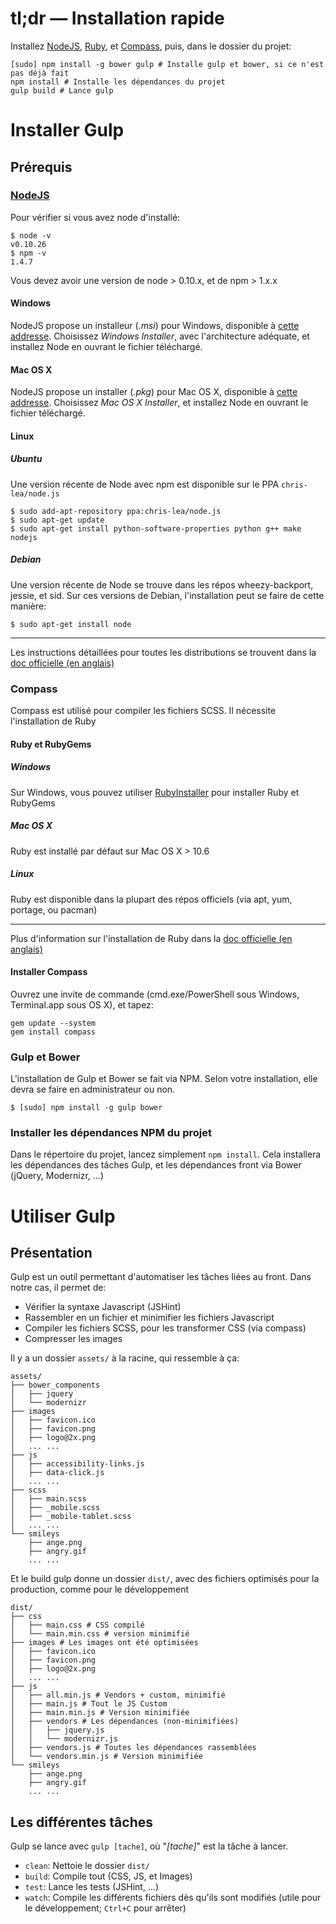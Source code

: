 # tl;dr — Installation rapide

Installez [NodeJS](http://nodejs.org), [Ruby](https://www.ruby-lang.org/), et [Compass](http://compass-style.org), puis, dans le dossier du projet:

````shell
[sudo] npm install -g bower gulp # Installe gulp et bower, si ce n'est pas déjà fait
npm install # Installe les dépendances du projet
gulp build # Lance gulp
````

# Installer Gulp

## Prérequis

### [NodeJS](http://nodejs.org)

Pour vérifier si vous avez node d'installé:

````shell
$ node -v
v0.10.26
$ npm -v
1.4.7
````

Vous devez avoir une version de node > 0.10.x, et de npm > 1.x.x

#### Windows

NodeJS propose un installeur (*.msi*) pour Windows, disponible à [cette addresse](http://nodejs.org/download/). Choisissez *Windows Installer*, avec l'architecture adéquate, et installez Node en ouvrant le fichier téléchargé.

#### Mac OS X

NodeJS propose un installer (*.pkg*) pour Mac OS X, disponible à [cette addresse](http://nodejs.org/download/). Choisissez *Mac OS X Installer*, et installez Node en ouvrant le fichier téléchargé.

#### Linux

##### Ubuntu

Une version récente de Node avec npm est disponible sur le PPA `chris-lea/node.js`

````shell
$ sudo add-apt-repository ppa:chris-lea/node.js
$ sudo apt-get update
$ sudo apt-get install python-software-properties python g++ make nodejs
````

##### Debian

Une version récente de Node se trouve dans les répos wheezy-backport, jessie, et sid. Sur ces versions de Debian, l'installation peut se faire de cette manière:

````shell
$ sudo apt-get install node
````

-----

Les instructions détaillées pour toutes les distributions se trouvent dans la [doc officielle (en anglais)](https://github.com/joyent/node/wiki/Installing-Node.js-via-package-manager)

### Compass

Compass est utilisé pour compiler les fichiers SCSS. Il nécessite l'installation de Ruby

#### Ruby et RubyGems

##### Windows

Sur Windows, vous pouvez utiliser [RubyInstaller](http://rubyinstaller.org/) pour installer Ruby et RubyGems

##### Mac OS X

Ruby est installé par défaut sur Mac OS X > 10.6

##### Linux

Ruby est disponible dans la plupart des répos officiels (via apt, yum, portage, ou pacman)

-----

Plus d'information sur l'installation de Ruby dans la [doc officielle (en anglais)](https://www.ruby-lang.org/en/installation/)

#### Installer Compass

Ouvrez une invite de commande (cmd.exe/PowerShell sous Windows, Terminal.app sous OS X), et tapez:

````shell
gem update --system
gem install compass
````

### Gulp et Bower

L'installation de Gulp et Bower se fait via NPM. Selon votre installation, elle devra se faire en administrateur ou non.

````shell
$ [sudo] npm install -g gulp bower
````

### Installer les dépendances NPM du projet

Dans le répertoire du projet, lancez simplement `npm install`. Cela installera les dépendances des tâches Gulp, et les dépendances front via Bower (jQuery, Modernizr, ...)

# Utiliser Gulp

## Présentation

Gulp est un outil permettant d'automatiser les tâches liées au front.
Dans notre cas, il permet de:

 - Vérifier la syntaxe Javascript (JSHint)
 - Rassembler en un fichier et minimifier les fichiers Javascript
 - Compiler les fichiers SCSS, pour les transformer CSS (via compass)
 - Compresser les images

Il y a un dossier `assets/` à la racine, qui ressemble à ça:

````shell
assets/
├── bower_components
│   ├── jquery
│   └── modernizr
├── images
│   ├── favicon.ico
│   ├── favicon.png
│   ├── logo@2x.png
│   ... ...
├── js
│   ├── accessibility-links.js
│   ├── data-click.js
│   ... ...
├── scss
│   ├── main.scss
│   ├── _mobile.scss
│   ├── _mobile-tablet.scss
│   ... ...
└── smileys
    ├── ange.png
    ├── angry.gif
    ... ...
````

Et le build gulp donne un dossier `dist/`, avec des fichiers optimisés pour la production, comme pour le développement

````shell
dist/
├── css
│   ├── main.css # CSS compilé
│   └── main.min.css # version minimifié
├── images # Les images ont été optimisées
│   ├── favicon.ico
│   ├── favicon.png
│   ├── logo@2x.png
│   ... ...
├── js
│   ├── all.min.js # Vendors + custom, minimifié 
│   ├── main.js # Tout le JS Custom
│   ├── main.min.js # Version minimifiée
│   ├── vendors # Les dépendances (non-minimifiées)
│   │   ├── jquery.js
│   │   └── modernizr.js
│   ├── vendors.js # Toutes les dépendances rassemblées 
│   └── vendors.min.js # Version minimifiée
└── smileys
    ├── ange.png
    ├── angry.gif
    ... ...
````

## Les différentes tâches

Gulp se lance avec `gulp [tache]`, où "*[tache]*" est la tâche à lancer.

 - `clean`: Nettoie le dossier `dist/`
 - `build`: Compile tout (CSS, JS, et Images)
 - `test`: Lance les tests (JSHint, ...)
 - `watch`: Compile les différents fichiers dès qu'ils sont modifiés (utile pour le développement; `Ctrl+C` pour arrêter)